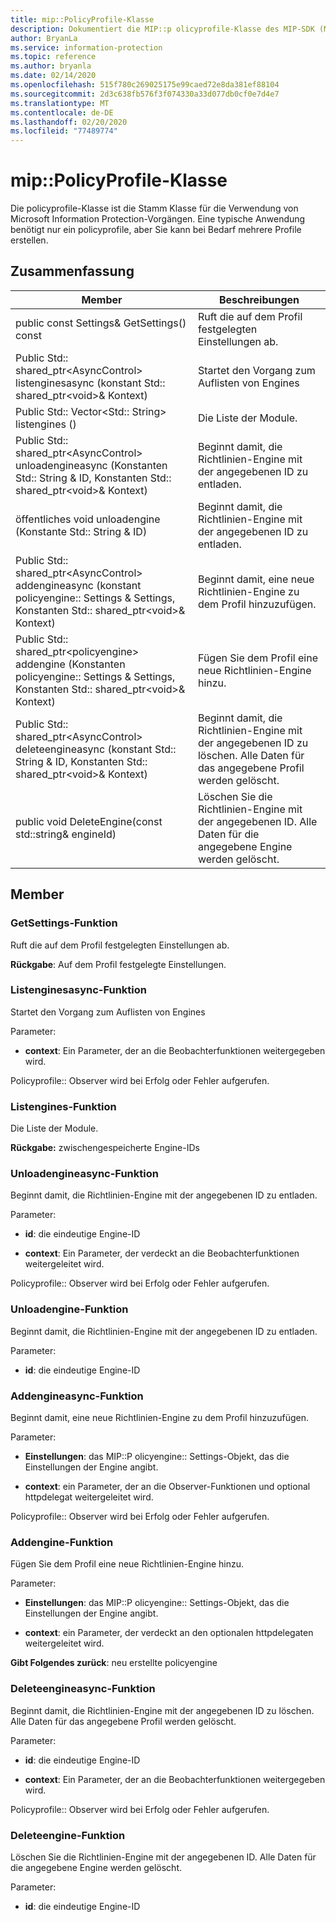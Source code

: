 ```yaml
---
title: mip::PolicyProfile-Klasse
description: Dokumentiert die MIP::p olicyprofile-Klasse des MIP-SDK (Microsoft Information Protection).
author: BryanLa
ms.service: information-protection
ms.topic: reference
ms.author: bryanla
ms.date: 02/14/2020
ms.openlocfilehash: 515f780c269025175e99caed72e8da381ef88104
ms.sourcegitcommit: 2d3c638fb576f3f074330a33d077db0cf0e7d4e7
ms.translationtype: MT
ms.contentlocale: de-DE
ms.lasthandoff: 02/20/2020
ms.locfileid: "77489774"
---
```

# <a name="class-mippolicyprofile"></a>mip::PolicyProfile-Klasse 
Die policyprofile-Klasse ist die Stamm Klasse für die Verwendung von Microsoft Information Protection-Vorgängen. Eine typische Anwendung benötigt nur ein policyprofile, aber Sie kann bei Bedarf mehrere Profile erstellen.
  
## <a name="summary"></a>Zusammenfassung
 Member                        | Beschreibungen                                
--------------------------------|---------------------------------------------
public const Settings& GetSettings() const  |  Ruft die auf dem Profil festgelegten Einstellungen ab.
Public Std:: shared_ptr\<AsyncControl\> listenginesasync (konstant Std:: shared_ptr\<void\>& Kontext)  |  Startet den Vorgang zum Auflisten von Engines
Public Std:: Vector\<Std:: String\> listengines ()  |  Die Liste der Module.
Public Std:: shared_ptr\<AsyncControl\> unloadengineasync (Konstanten Std:: String & ID, Konstanten Std:: shared_ptr\<void\>& Kontext)  |  Beginnt damit, die Richtlinien-Engine mit der angegebenen ID zu entladen.
öffentliches void unloadengine (Konstante Std:: String & ID)  |  Beginnt damit, die Richtlinien-Engine mit der angegebenen ID zu entladen.
Public Std:: shared_ptr\<AsyncControl\> addengineasync (konstant policyengine:: Settings & Settings, Konstanten Std:: shared_ptr\<void\>& Kontext)  |  Beginnt damit, eine neue Richtlinien-Engine zu dem Profil hinzuzufügen.
Public Std:: shared_ptr\<policyengine\> addengine (Konstanten policyengine:: Settings & Settings, Konstanten Std:: shared_ptr\<void\>& Kontext)  |  Fügen Sie dem Profil eine neue Richtlinien-Engine hinzu.
Public Std:: shared_ptr\<AsyncControl\> deleteengineasync (konstant Std:: String & ID, Konstanten Std:: shared_ptr\<void\>& Kontext)  |  Beginnt damit, die Richtlinien-Engine mit der angegebenen ID zu löschen. Alle Daten für das angegebene Profil werden gelöscht.
public void DeleteEngine(const std::string& engineId)  |  Löschen Sie die Richtlinien-Engine mit der angegebenen ID. Alle Daten für die angegebene Engine werden gelöscht.
  
## <a name="members"></a>Member
  
### <a name="getsettings-function"></a>GetSettings-Funktion
Ruft die auf dem Profil festgelegten Einstellungen ab.

  
**Rückgabe**: Auf dem Profil festgelegte Einstellungen.
  
### <a name="listenginesasync-function"></a>Listenginesasync-Funktion
Startet den Vorgang zum Auflisten von Engines

Parameter:  
* **context**: Ein Parameter, der an die Beobachterfunktionen weitergegeben wird. 


Policyprofile:: Observer wird bei Erfolg oder Fehler aufgerufen.
  
### <a name="listengines-function"></a>Listengines-Funktion
Die Liste der Module.

  
**Rückgabe:** zwischengespeicherte Engine-IDs
  
### <a name="unloadengineasync-function"></a>Unloadengineasync-Funktion
Beginnt damit, die Richtlinien-Engine mit der angegebenen ID zu entladen.

Parameter:  
* **id**: die eindeutige Engine-ID 


* **context**: Ein Parameter, der verdeckt an die Beobachterfunktionen weitergeleitet wird. 


Policyprofile:: Observer wird bei Erfolg oder Fehler aufgerufen.
  
### <a name="unloadengine-function"></a>Unloadengine-Funktion
Beginnt damit, die Richtlinien-Engine mit der angegebenen ID zu entladen.

Parameter:  
* **id**: die eindeutige Engine-ID


  
### <a name="addengineasync-function"></a>Addengineasync-Funktion
Beginnt damit, eine neue Richtlinien-Engine zu dem Profil hinzuzufügen.

Parameter:  
* **Einstellungen**: das MIP::P olicyengine:: Settings-Objekt, das die Einstellungen der Engine angibt. 


* **context**: ein Parameter, der an die Observer-Funktionen und optional httpdelegat weitergeleitet wird. 


Policyprofile:: Observer wird bei Erfolg oder Fehler aufgerufen.
  
### <a name="addengine-function"></a>Addengine-Funktion
Fügen Sie dem Profil eine neue Richtlinien-Engine hinzu.

Parameter:  
* **Einstellungen**: das MIP::P olicyengine:: Settings-Objekt, das die Einstellungen der Engine angibt. 


* **context**: ein Parameter, der verdeckt an den optionalen httpdelegaten weitergeleitet wird.



  
**Gibt Folgendes zurück**: neu erstellte policyengine
  
### <a name="deleteengineasync-function"></a>Deleteengineasync-Funktion
Beginnt damit, die Richtlinien-Engine mit der angegebenen ID zu löschen. Alle Daten für das angegebene Profil werden gelöscht.

Parameter:  
* **id**: die eindeutige Engine-ID 


* **context**: Ein Parameter, der an die Beobachterfunktionen weitergegeben wird. 


Policyprofile:: Observer wird bei Erfolg oder Fehler aufgerufen.
  
### <a name="deleteengine-function"></a>Deleteengine-Funktion
Löschen Sie die Richtlinien-Engine mit der angegebenen ID. Alle Daten für die angegebene Engine werden gelöscht.

Parameter:  
* **id**: die eindeutige Engine-ID

